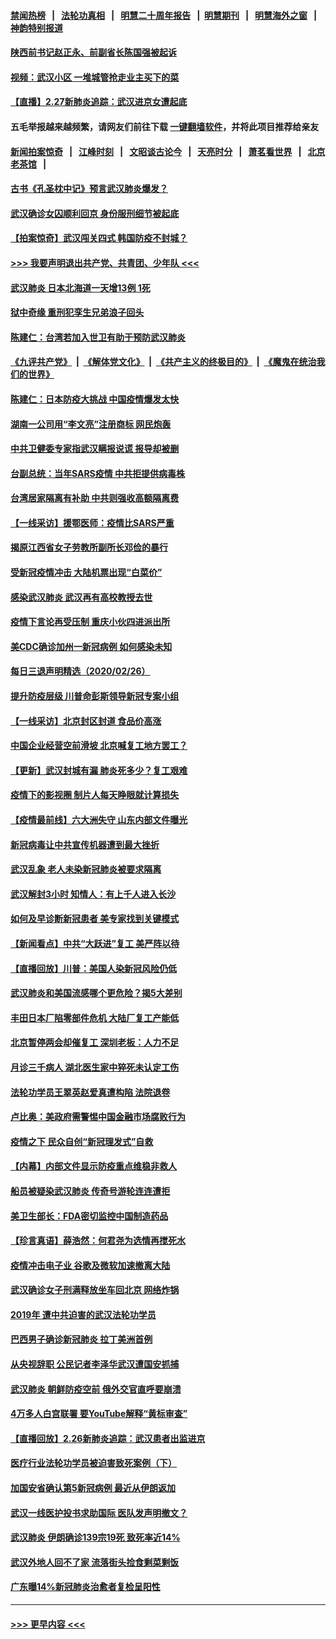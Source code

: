 #### [禁闻热榜](热点新闻.md?=0)  &nbsp;&nbsp;|&nbsp;&nbsp; [法轮功真相](https://github.com/gfw-breaker/truth/blob/master/README.md?=0) &nbsp;&nbsp;|&nbsp;&nbsp; [明慧二十周年报告](https://github.com/gfw-breaker/mh-reports/blob/master/README.md?=0) &nbsp;&nbsp;|&nbsp;&nbsp;[明慧期刊](https://github.com/gfw-breaker/mh-qikan) &nbsp;&nbsp;|&nbsp;&nbsp; [明慧海外之窗](https://github.com/gfw-breaker/mh-news/blob/master/README.md?=0) &nbsp;&nbsp;|&nbsp;&nbsp; [神韵特别报道](https://github.com/gfw-breaker/mh-news/blob/master/shenyun.md?=0)
#### [陕西前书记赵正永、前副省长陈国强被起诉](../pages/nsc413/n11900182.md?t=02272231) 
#### [视频：武汉小区 一堆城管抢走业主买下的菜](../pages/nsc413/n11900618.md?t=02272231) 
#### [【直播】2.27新肺炎追踪：武汉进京女遭起底](../pages/nsc413/n11900415.md?t=02272231) 
#### 五毛举报越来越频繁，请网友们前往下载 [一键翻墙软件](https://github.com/gfw-breaker/ssr-accounts)，并将此项目推荐给亲友
#### [新闻拍案惊奇](https://github.com/gfw-breaker/banned-news/blob/master/pages/link4.md) &nbsp;&nbsp;|&nbsp;&nbsp; [江峰时刻](https://github.com/gfw-breaker/banned-news/blob/master/pages/link4.md) &nbsp;&nbsp;|&nbsp;&nbsp; [文昭谈古论今](https://github.com/gfw-breaker/banned-news/blob/master/pages/link4.md) &nbsp;&nbsp;|&nbsp;&nbsp; [天亮时分](https://github.com/gfw-breaker/banned-news/blob/master/pages/link4.md) &nbsp;&nbsp;|&nbsp;&nbsp; [萧茗看世界](https://github.com/gfw-breaker/banned-news/blob/master/pages/link4.md) &nbsp;&nbsp;|&nbsp;&nbsp; [北京老茶馆](https://github.com/gfw-breaker/banned-news/blob/master/pages/link4.md) &nbsp;&nbsp;|&nbsp;&nbsp; 
#### [古书《孔圣枕中记》预言武汉肺炎爆发？](../pages/nsc413/n11899892.md?t=02272231) 
#### [武汉确诊女囚顺利回京 身份服刑细节被起底](../pages/nsc413/n11900305.md?t=02272231) 
#### [【拍案惊奇】武汉闯关四式 韩国防疫不封城？](../pages/nsc413/n11899370.md?t=02272231) 
#### [>>> 我要声明退出共产党、共青团、少年队 <<<](https://github.com/begood0513/goodnews/blob/master/quit/letter.md) 
#### [武汉肺炎 日本北海道一天增13例 1死](../pages/nsc413/n11900329.md?t=02272231) 
#### [狱中奇缘  重刑犯孪生兄弟浪子回头](../pages/nsc413/n11898373.md?t=02272231) 
#### [陈建仁：台湾若加入世卫有助于预防武汉肺炎](../pages/nsc413/n11899571.md?t=02272231) 
#### [《九评共产党》](https://github.com/begood0513/9ping.md/blob/master/README.md) &nbsp;|&nbsp; [《解体党文化》](../../../../jtdwh.md/blob/master/README.md)  &nbsp;|&nbsp; [《共产主义的终极目的》](../../../../gczydzjmd.md/blob/master/README.md) &nbsp;|&nbsp; [《魔鬼在统治我们的世界》](../../../../mgztzwmdsj.md/blob/master/README.md) 
#### [陈建仁：日本防疫大挑战 中国疫情爆发太快](../pages/nsc413/n11900169.md?t=02272231) 
#### [湖南一公司用“李文亮”注册商标 网民炮轰](../pages/nsc413/n11899932.md?t=02272231) 
#### [中共卫健委专家指武汉瞒报说谎 报导却被删](../pages/nsc413/n11899565.md?t=02272231) 
#### [台副总统：当年SARS疫情 中共拒提供病毒株](../pages/nsc413/n11899641.md?t=02272231) 
#### [台湾居家隔离有补助 中共则强收高额隔离费](../pages/nsc413/n11899333.md?t=02272231) 
#### [【一线采访】援鄂医师：疫情比SARS严重](../pages/nsc413/n11899583.md?t=02272231) 
#### [揭原江西省女子劳教所副所长邓俭的暴行](../pages/nsc413/n11898252.md?t=02272231) 
#### [受新冠疫情冲击 大陆机票出现“白菜价”](../pages/nsc413/n11899112.md?t=02272231) 
#### [感染武汉肺炎 武汉再有高校教授去世](../pages/nsc413/n11897445.md?t=02272231) 
#### [疫情下言论再受压制 重庆小伙四进派出所](../pages/nsc413/n11899264.md?t=02272231) 
#### [美CDC确诊加州一新冠病例 如何感染未知](../pages/nsc413/n11899165.md?t=02272231) 
#### [每日三退声明精选（2020/02/26）](../pages/nsc413/n11899235.md?t=02272231) 
#### [提升防疫层级 川普命彭斯领导新冠专案小组](../pages/nsc413/n11898934.md?t=02272231) 
#### [【一线采访】北京封区封道 食品价高涨](../pages/nsc413/n11898771.md?t=02272231) 
#### [中国企业经营空前滑坡 北京喊复工地方罢工？](../pages/nsc413/n11898503.md?t=02272231) 
#### [【更新】武汉封城有漏 肺炎死多少？复工艰难](../pages/nsc413/n11890652.md?t=02272231) 
#### [疫情下的影视圈 制片人每天睁眼就计算损失](../pages/nsc413/n11898270.md?t=02272231) 
#### [【疫情最前线】六大洲失守 山东内部文件曝光](../pages/nsc413/n11898455.md?t=02272231) 
#### [新冠病毒让中共宣传机器遭到最大挫折](../pages/nsc413/n11898739.md?t=02272231) 
#### [武汉乱象 老人未染新冠肺炎被要求隔离](../pages/nsc413/n11898557.md?t=02272231) 
#### [武汉解封3小时 知情人：有上千人进入长沙](../pages/nsc413/n11898505.md?t=02272231) 
#### [如何及早诊断新冠患者 美专家找到关键模式](../pages/nsc413/n11898626.md?t=02272231) 
#### [【新闻看点】中共“大跃进”复工 美严阵以待](../pages/nsc413/n11898221.md?t=02272231) 
#### [【直播回放】川普：美国人染新冠风险仍低](../pages/nsc413/n11898088.md?t=02272231) 
#### [武汉肺炎和美国流感哪个更危险？揭5大差别](../pages/nsc413/n11888203.md?t=02272231) 
#### [丰田日本厂陷零部件危机 大陆厂复工产能低](../pages/nsc413/n11898580.md?t=02272231) 
#### [北京暂停两会却催复工 深圳老板：人力不足](../pages/nsc413/n11898526.md?t=02272231) 
#### [月诊三千病人 湖北医生家中猝死未认定工伤](../pages/nsc413/n11898375.md?t=02272231) 
#### [法轮功学员王翠英赵爱真遭构陷 法院退卷](../pages/nsc413/n11897965.md?t=02272231) 
#### [卢比奥：美政府需警惕中国金融市场腐败行为](../pages/nsc413/n11898327.md?t=02272231) 
#### [疫情之下 民众自创“新冠理发式”自救](../pages/nsc413/n11898320.md?t=02272231) 
#### [【内幕】内部文件显示防疫重点维稳非救人](../pages/nsc413/n11896183.md?t=02272231) 
#### [船员被疑染武汉肺炎 传奇号游轮连连遭拒](../pages/nsc413/n11898226.md?t=02272231) 
#### [美卫生部长：FDA密切监控中国制造药品](../pages/nsc413/n11898231.md?t=02272231) 
#### [【珍言真语】薛浩然：何君尧为选情再搅死水](../pages/nsc413/n11898269.md?t=02272231) 
#### [疫情冲击电子业 谷歌及微软加速撤离大陆](../pages/nsc413/n11898078.md?t=02272231) 
#### [武汉确诊女子刑满释放坐车回北京 网络炸锅](../pages/nsc413/n11897989.md?t=02272231) 
#### [2019年 遭中共迫害的武汉法轮功学员](../pages/nsc413/n11897403.md?t=02272231) 
#### [巴西男子确诊新冠肺炎 拉丁美洲首例](../pages/nsc413/n11898020.md?t=02272231) 
#### [从央视辞职 公民记者李泽华武汉遭国安抓捕](../pages/nsc413/n11898004.md?t=02272231) 
#### [武汉肺炎 朝鲜防疫空前 俄外交官直呼要崩溃](../pages/nsc413/n11897857.md?t=02272231) 
#### [4万多人白宫联署 要YouTube解释“黄标审查”](../pages/nsc413/n11897803.md?t=02272231) 
#### [【直播回放】2.26新肺炎追踪：武汉患者出监进京](../pages/nsc413/n11897551.md?t=02272231) 
#### [医疗行业法轮功学员被迫害致死案例（下）](../pages/nsc413/n11885508.md?t=02272231) 
#### [加国安省确认第5新冠病例 最近从伊朗返加](../pages/nsc413/n11897941.md?t=02272231) 
#### [武汉一线医护投书求助国际 医队发声明撤文？](../pages/nsc413/n11897501.md?t=02272231) 
#### [武汉肺炎 伊朗确诊139宗19死 致死率近14%](../pages/nsc413/n11897547.md?t=02272231) 
#### [武汉外地人回不了家 流落街头捡食剩菜剩饭](../pages/nsc413/n11897400.md?t=02272231) 
#### [广东曝14%新冠肺炎治愈者复检呈阳性](../pages/nsc413/n11896982.md?t=02272231) 

----
#### [ >>> 更早内容 <<< ](../indexes/nsc413-earlier.md)
